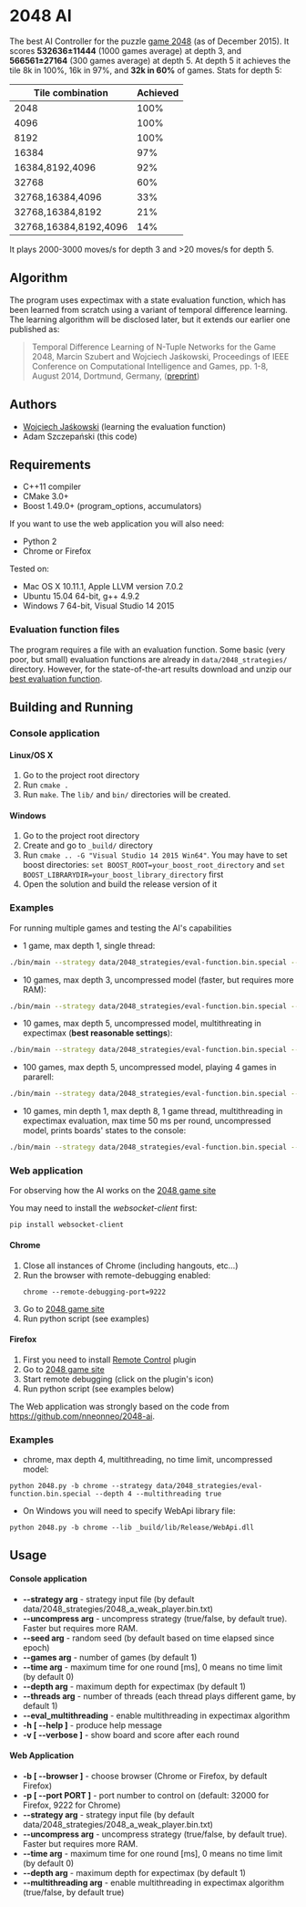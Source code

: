 # 2048 AI #

The best AI Controller for the puzzle [game 2048](https://gabrielecirulli.github.io/2048/) (as of December 2015). It scores **532636±11444** (1000 games average) at depth 3, and **566561±27164** (300 games average) at depth 5. At depth 5 it achieves the tile 8k in 100%, 16k in 97%, and **32k in 60%** of games. Stats for depth 5:

Tile combination | Achieved
-----------------|------------------
2048             | 100%
4096             | 100%
8192             | 100%
16384            |  97%
16384,8192,4096  |  92%
32768            |  60%
32768,16384,4096 |  33%
32768,16384,8192 |  21%
32768,16384,8192,4096 | 14%

It plays 2000-3000 moves/s for depth 3 and >20 moves/s for depth 5.

## Algorithm ##

The program uses expectimax with a state evaluation function, which has been learned from scratch using a variant of temporal difference learning. The learning algorithm will be disclosed later, but it extends our earlier one published as:

> Temporal Difference Learning of N-Tuple Networks for the Game 2048, Marcin Szubert and Wojciech Jaśkowski, Proceedings of IEEE Conference on Computational Intelligence and Games, pp. 1-8, August 2014, Dortmund, Germany, ([preprint](http://www.cs.put.poznan.pl/mszubert/pub/szubert2014cig.pdf "preprint"))

## Authors ##
* [Wojciech Jaśkowski](http://www.cs.put.poznan.pl/wjaskowski) (learning the evaluation function)
* Adam Szczepański (this code)

## Requirements ##

* C++11 compiler
* CMake 3.0+
* Boost 1.49.0+ (program_options, accumulators)

If you want to use the web application you will also need:

* Python 2
* Chrome or Firefox

Tested on:

* Mac OS X 10.11.1, Apple LLVM version 7.0.2
* Ubuntu 15.04 64-bit, g++ 4.9.2
* Windows 7 64-bit, Visual Studio 14 2015

### Evaluation function files ###

The program requires a file with an evaluation function. Some basic (very poor, but small) evaluation functions are already in ```data/2048_strategies/``` directory. However, for the state-of-the-art results download and unzip our [best evaluation function](http://www.cs.put.poznan.pl/wjaskowski/pub/2048/eval-function.bin.special.zip).

## Building and Running ##

### Console application ###

#### Linux/OS X ####

1. Go to the project root directory
2. Run ```cmake .```
3. Run ```make```. The ```lib/``` and ```bin/``` directories will be created.

#### Windows ####

1. Go to the project root directory
2. Create and go to ```_build/``` directory
3. Run ```cmake .. -G "Visual Studio 14 2015 Win64"```. You may have to set boost directories: ```set BOOST_ROOT=your_boost_root_directory``` and ```set BOOST_LIBRARYDIR=your_boost_library_directory``` first
4. Open the solution and build the release version of it

### Examples ###

For running multiple games and testing the AI's capabilities

* 1 game, max depth 1, single thread:
```bash
./bin/main --strategy data/2048_strategies/eval-function.bin.special --uncompress false
```
* 10 games, max depth 3, uncompressed model (faster, but requires more RAM):
```bash
./bin/main --strategy data/2048_strategies/eval-function.bin.special --games 10 --depth 3
```
* 10 games, max depth 5, uncompressed model, multithreating in expectimax (**best reasonable settings**):
```bash
./bin/main --strategy data/2048_strategies/eval-function.bin.special --games 10 --depth 5 --eval_multithreading
```
* 100 games, max depth 5, uncompressed model, playing 4 games in pararell:
```bash
./bin/main --strategy data/2048_strategies/eval-function.bin.special --games 100 --depth 5 --threads 4
```
* 10 games, min depth 1, max depth 8, 1 game thread, multithreading in expectimax evaluation, max time 50 ms per round, uncompressed model, prints boards' states to the console:
```bash
./bin/main --strategy data/2048_strategies/eval-function.bin.special --games 10 --depth 8 --time 50 --eval_multithreading  -v
```

### Web application ###

For observing how the AI works on the [2048 game site](http://gabrielecirulli.github.io/2048/)

You may need to install the *websocket-client* first:
```
pip install websocket-client
```

#### Chrome ####

1. Close all instances of Chrome (including hangouts, etc...)
2. Run the browser with remote-debugging enabled:
    ```
    chrome --remote-debugging-port=9222
    ```
3. Go to [2048 game site](http://gabrielecirulli.github.io/2048/)
4. Run python script (see examples)

#### Firefox ####

1. First you need to install [Remote Control](https://addons.mozilla.org/pl/firefox/addon/remote-control/) plugin
2. Go to [2048 game site](http://gabrielecirulli.github.io/2048/)
3. Start remote debugging (click on the plugin's icon)
4. Run python script (see examples below)

The Web application was strongly based on the code from https://github.com/nneonneo/2048-ai.

### Examples ###

* chrome, max depth 4, multithreading, no time limit, uncompressed model:
```
python 2048.py -b chrome --strategy data/2048_strategies/eval-function.bin.special --depth 4 --multithreading true
```

* On Windows you will need to specify WebApi library file:
```
python 2048.py -b chrome --lib _build/lib/Release/WebApi.dll
```

## Usage ##

#### Console application ####

+ **--strategy arg** - strategy input file (by default data/2048_strategies/2048_a_weak_player.bin.txt)
+ **--uncompress arg** - uncompress strategy (true/false, by default true). Faster but requires more RAM.
+ **--seed arg** - random seed (by default based on time elapsed since epoch)
+ **--games arg** - number of games (by default 1)
+ **--time arg** - maximum time for one round [ms], 0 means no time limit (by default 0)
+ **--depth arg** - maximum depth for expectimax (by default 1)
+ **--threads arg** - number of threads (each thread plays different game, by default 1)
+ **--eval_multithreading** - enable multithreading in expectimax algorithm
+ **-h [ --help ]** - produce help message
+ **-v [ --verbose ]** - show board and score after each round

#### Web Application ####

+ **-b [ --browser ]** - choose browser (Chrome or Firefox, by default Firefox)
+ **-p [ --port PORT ]** - port number to control on (default: 32000 for Firefox, 9222 for Chrome)
+ **--strategy arg** - strategy input file (by default data/2048_strategies/2048_a_weak_player.bin.txt)
+ **--uncompress arg** - uncompress strategy (true/false, by default true). Faster but requires more RAM.
+ **--time arg** - maximum time for one round [ms], 0 means no time limit (by default 0)
+ **--depth arg** - maximum depth for expectimax (by default 1)
+ **--multithreading arg** - enable multithreading in expectimax algorithm (true/false, by default true)
